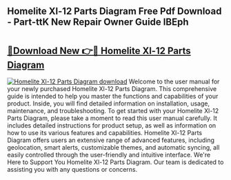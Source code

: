 ## Homelite Xl-12 Parts Diagram Free Pdf Download - Part-ttK New Repair Owner Guide lBEph

# <h2><a href="http://dfn1r4x.blite.top/?on=Homelite+Xl-12+Parts+Diagram">🔗Download New 👉🔴 Homelite Xl-12 Parts Diagram</a></h2>

[![Homelite Xl-12 Parts Diagram download](https://i.imgur.com/lujVjoI.png)](http://dfn1r4x.blite.top/?on=Homelite+Xl-12+Parts+Diagram)
Welcome to the user manual for your newly purchased Homelite Xl-12 Parts Diagram. This comprehensive guide is intended to help you master the functions and capabilities of your product. Inside, you will find detailed information on installation, usage, maintenance, and troubleshooting. To get started with your Homelite Xl-12 Parts Diagram, please take a moment to read this user manual carefully. It includes detailed instructions for product setup, as well as information on how to use its various features and capabilities. Homelite Xl-12 Parts Diagram offers users an extensive range of advanced features, including geolocation, smart alerts, customizable themes, and automatic syncing, all easily controlled through the user-friendly and intuitive interface. We're Here to Support You Homelite Xl-12 Parts Diagram. Our team is dedicated to assisting you with any questions or concerns.
